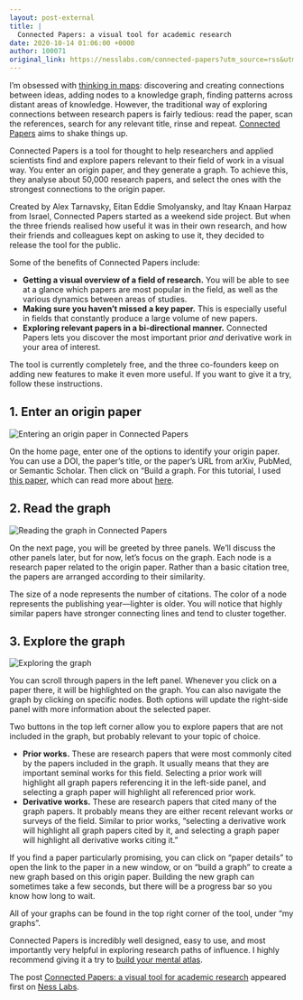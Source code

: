 ```yaml
---
layout: post-external
title: |
  Connected Papers: a visual tool for academic research
date: 2020-10-14 01:06:00 +0000
author: 100071
original_link: https://nesslabs.com/connected-papers?utm_source=rss&utm_medium=rss&utm_campaign=connected-papers
---
```


I’m obsessed with [thinking in maps](https://nesslabs.com/thinking-in-maps): discovering and creating connections between ideas, adding nodes to a knowledge graph, finding patterns across distant areas of knowledge. However, the traditional way of exploring connections between research papers is fairly tedious: read the paper, scan the references, search for any relevant title, rinse and repeat. [Connected Papers](https://www.connectedpapers.com/) aims to shake things up.

Connected Papers is a tool for thought to help researchers and applied scientists find and explore papers relevant to their field of work in a visual way. You enter an origin paper, and they generate a graph. To achieve this, they analyse about 50,000 research papers, and select the ones with the strongest connections to the origin paper.

Created by Alex Tarnavsky, Eitan Eddie Smolyansky, and Itay Knaan Harpaz from Israel, Connected Papers started as a weekend side project. But when the three friends realised how useful it was in their own research, and how their friends and colleagues kept on asking to use it, they decided to release the tool for the public.

Some of the benefits of Connected Papers include:

- **Getting a visual overview of a field of research.** You will be able to see at a glance which papers are most popular in the field, as well as the various dynamics between areas of studies.
- **Making sure you haven’t missed a key paper.** This is especially useful in fields that constantly produce a large volume of new papers.
- **Exploring relevant papers in a bi-directional manner.** Connected Papers lets you discover the most important prior _and_ derivative work in your area of interest.

The tool is currently completely free, and the three co-founders keep on adding new features to make it even more useful. If you want to give it a try, follow these instructions.

## 1. Enter an origin paper

![Entering an origin paper in Connected Papers](https://nesslabs.com/wp-content/uploads/2020/10/connected-papers-1-1024x593.png)

On the home page, enter one of the options to identify your origin paper. You can use a DOI, the paper’s title, or the paper’s URL from arXiv, PubMed, or Semantic Scholar. Then click on “Build a graph. For this tutorial, I used [this paper](https://royalsocietypublishing.org/doi/10.1098/rstb.2015.0192), which can read more about [here](https://nesslabs.com/collective-brain).

## 2. Read the graph

![Reading the graph in Connected Papers](https://nesslabs.com/wp-content/uploads/2020/10/connected-papers-2-1024x601.png)

On the next page, you will be greeted by three panels. We’ll discuss the other panels later, but for now, let’s focus on the graph. Each node is a research paper related to the origin paper. Rather than a basic citation tree, the papers are arranged according to their similarity.

The size of a node represents the number of citations. The color of a node represents the publishing year—lighter is older. You will notice that highly similar papers have stronger connecting lines and tend to cluster together.

## 3. Explore the graph

![Exploring the graph](https://nesslabs.com/wp-content/uploads/2020/10/connected-papers-3-1024x603.png)

You can scroll through papers in the left panel. Whenever you click on a paper there, it will be highlighted on the graph. You can also navigate the graph by clicking on specific nodes. Both options will update the right-side panel with more information about the selected paper.

Two buttons in the top left corner allow you to explore papers that are not included in the graph, but probably relevant to your topic of choice.

- **Prior works.** These are research papers that were most commonly cited by the papers included in the graph. It usually means that they are important seminal works for this field. Selecting a prior work will highlight all graph papers referencing it in the left-side panel, and selecting a graph paper will highlight all referenced prior work.
- **Derivative works.** These are research papers that cited many of the graph papers. It probably means they are either recent relevant works or surveys of the field. Similar to prior works, “selecting a derivative work will highlight all graph papers cited by it, and selecting a graph paper will highlight all derivative works citing it.”

If you find a paper particularly promising, you can click on “paper details” to open the link to the paper in a new window, or on “build a graph” to create a new graph based on this origin paper. Building the new graph can sometimes take a few seconds, but there will be a progress bar so you know how long to wait.

All of your graphs can be found in the top right corner of the tool, under “my graphs”.

Connected Papers is incredibly well designed, easy to use, and most importantly very helpful in exploring research paths of influence. I highly recommend giving it a try to [build your mental atlas](https://nesslabs.com/mental-atlas).

The post [Connected Papers: a visual tool for academic research](https://nesslabs.com/connected-papers) appeared first on [Ness Labs](https://nesslabs.com).
